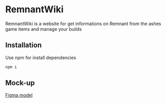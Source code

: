 # RemnantWiki

RemnantWiki is a website for get informations on Remnant from the ashes game items and manage your builds

## Installation

Use npm for install dependencies

```bash
npm i
```

## Mock-up

[Figma model](https://www.figma.com/file/AGeAX3HVhKHLsmz7bdQ9za/RemnantWiki?type=design&node-id=101-135&t=DA4jrxcGG8d0YIvg-0)
